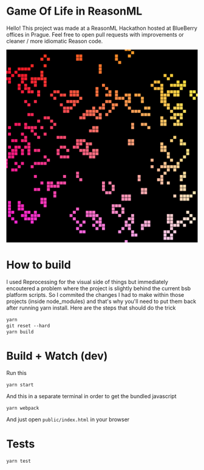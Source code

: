 # Game Of Life in ReasonML

Hello! This project was made at a ReasonML Hackathon hosted at BlueBerry offices in Prague. Feel free to open pull requests with improvements or cleaner / more idiomatic Reason code.

![alt](public/screenshot.png)

# How to build
I used Reprocessing for the visual side of things but immediately encoutered a problem where the project is slightly behind the current bsb platform scripts. So I commited the changes I had to make within those projects (inside node_modules) and that's why you'll need to put them back after running yarn install. Here are the steps that should do the trick

```
yarn
git reset --hard
yarn build
```

# Build + Watch (dev)

Run this
```
yarn start
```

And this in a separate terminal in order to get the bundled javascript
```
yarn webpack
```

And just open `public/index.html` in your browser

# Tests
```
yarn test
```